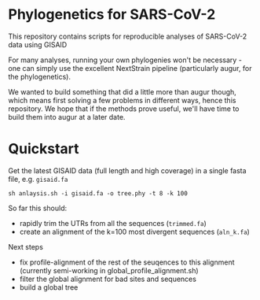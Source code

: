 # Phylogenetics for SARS-CoV-2

This repository contains scripts for reproducible analyses of SARS-CoV-2 data using GISAID

For many analyses, running your own phylogenies won't be necessary - one can simply use the excellent NextStrain pipeline (particularly augur, for the phylogenetics).

We wanted to build something that did a little more than augur though, which means first solving a few problems in different ways, hence this repository. We hope that if the methods prove useful, we'll have time to build them into augur at a later date.


# Quickstart
Get the latest GISAID data (full length and high coverage) in a single fasta file, e.g. `gisaid.fa`

`sh anlaysis.sh -i gisaid.fa -o tree.phy -t 8 -k 100`

So far this should:

* rapidly trim the UTRs from all the sequences (`trimmed.fa`)
* create an alignment of the k=100 most divergent sequences (`aln_k.fa`)

Next steps

* fix profile-alignment of the rest of the seuqences to this alignment (currently semi-working in global_profile_alignment.sh)
* filter the global alignment for bad sites and sequences
* build a global tree